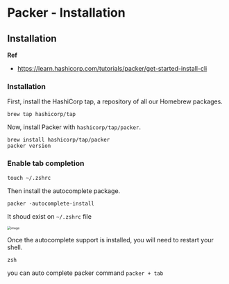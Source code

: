 # Packer - Installation

## Installation

**Ref**

* https://learn.hashicorp.com/tutorials/packer/get-started-install-cli

### Installation

First, install the HashiCorp tap, a repository of all our Homebrew packages.

```shell
brew tap hashicorp/tap
```

Now, install Packer with `hashicorp/tap/packer`.

```shell
brew install hashicorp/tap/packer
packer version
```

### Enable tab completion

```shell
touch ~/.zshrc
```

Then install the autocomplete package.

```shell
packer -autocomplete-install
```

It shoud exist on `~/.zshrc` file

<img src="https://user-images.githubusercontent.com/92770273/144362386-58a56ab0-4079-4965-9709-71dace4ae020.png" alt="image" style="zoom:50%;" />

Once the autocomplete support is installed, you will need to restart your shell.

```shell
zsh
```

you can auto complete packer command `packer + tab`
